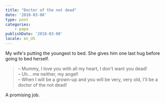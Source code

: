 ```yaml
---
title: "Doctor of the not dead"
date: '2018-03-08'
type: post
categories:
    - papa
publishDate: '2018-03-08'
locale: en_US
---
```


My wife's putting the youngest to bed. She gives him one last hug before going to bed herself.

<!-- more -->

> – Mummy, I love you with all my heart, I don't want you dead!  
> – Uh… me neither, my angel!  
> – When I will be a grown-up and you will be very, very old, I'll be a doctor of the not dead!

A promising job.
